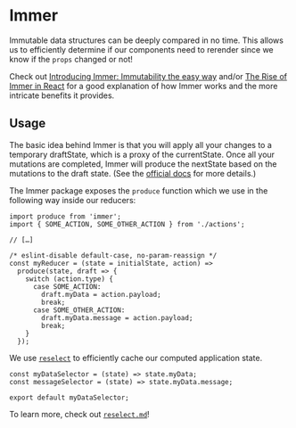 # Immer

Immutable data structures can be deeply compared in no time. This allows us to
efficiently determine if our components need to rerender since we know if the
`props` changed or not!

Check out [Introducing Immer: Immutability the easy way](https://hackernoon.com/introducing-immer-immutability-the-easy-way-9d73d8f71cb3)
and/or [The Rise of Immer in React](https://www.netlify.com/blog/2018/09/12/the-rise-of-immer-in-react/)
for a good explanation of how Immer works and the more intricate benefits it provides.

## Usage

The basic idea behind Immer is that you will apply all your changes to a temporary
draftState, which is a proxy of the currentState. Once all your mutations are completed,
Immer will produce the nextState based on the mutations to the draft state. (See the
[official docs](https://github.com/mweststrate/immer) for more details.)

The Immer package exposes the `produce` function which we use in the following way inside our reducers:

```JS
import produce from 'immer';
import { SOME_ACTION, SOME_OTHER_ACTION } from './actions';

// […]

/* eslint-disable default-case, no-param-reassign */
const myReducer = (state = initialState, action) =>
  produce(state, draft => {
    switch (action.type) {
      case SOME_ACTION:
        draft.myData = action.payload;
        break;
      case SOME_OTHER_ACTION:
        draft.myData.message = action.payload;
        break;
    }
  });
```

We use [`reselect`](./reselect.md) to efficiently cache our computed application
state.

```JS
const myDataSelector = (state) => state.myData;
const messageSelector = (state) => state.myData.message;

export default myDataSelector;
```

To learn more, check out [`reselect.md`](reselect.md)!
